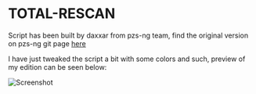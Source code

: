 # TOTAL-RESCAN

Script has been built by daxxar from pzs-ng team, find the original version on pzs-ng git page [here](https://github.com/pzs-ng/scripts/blob/master/total-rescan/total-rescan.pl)

I have just tweaked the script a bit with some colors and such, preview of my edition can be seen below: 

![Screenshot](https://nr1.nu/archive/total-rescan/total-rescan.gif)
